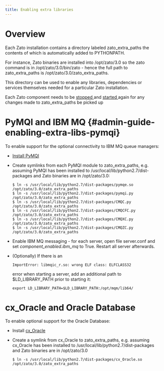 ```yaml
---
title: Enabling extra libraries
---
```


Overview
========

Each Zato installation contains a directory labeled zato_extra_paths the contents
of which is automatically added to PYTHONPATH.

For instance, Zato binaries are installed into /opt/zato/3.0 so the zato command
is in /opt/zato/3.0/bin/zato - hence the full path to zato_extra_paths is
/opt/zato/3.0/zato_extra_paths.

This directory can be used to enable any libraries, dependencies or services
themselves needed for a particular Zato installation.

Each Zato component needs to be
[stopped ](../cli/stop)
and
[started ](../cli/start)
again for any changes made
to zato_extra_paths be picked up

PyMQI and IBM MQ {#admin-guide-enabling-extra-libs-pymqi}
================

To enable support for the optional connectivity to IBM MQ queue managers:

-   [Install PyMQI](https://github.com/dsuch/pymqi)

-   Create symlinks from each PyMQI module to zato_extra_paths, e.g. assuming PyMQI
    has been installed to /usr/local/lib/python2.7/dist-packages and Zato binaries
    are in /opt/zato/3.0:

        $ ln -s /usr/local/lib/python2.7/dist-packages/pymqe.so /opt/zato/3.0/zato_extra_paths
        $ ln -s /usr/local/lib/python2.7/dist-packages/pymqi.py /opt/zato/3.0/zato_extra_paths
        $ ln -s /usr/local/lib/python2.7/dist-packages/CMQC.py /opt/zato/3.0/zato_extra_paths
        $ ln -s /usr/local/lib/python2.7/dist-packages/CMQCFC.py /opt/zato/3.0/zato_extra_paths
        $ ln -s /usr/local/lib/python2.7/dist-packages/CMQXC.py /opt/zato/3.0/zato_extra_paths
        $ ln -s /usr/local/lib/python2.7/dist-packages/CMQZC.py /opt/zato/3.0/zato_extra_paths

-   Enable IBM MQ messaging - for each server, open file server.conf and set *component_enabled.ibm_mq* to True. Restart all
    server afterwards.

-   (Optionally) If there is an

        ImportError: libmqic_r.so: wrong ELF class: ELFCLASS32

    error when starting a server, add an additional path to \$LD_LIBRARY_PATH
    prior to starting it:

        export LD_LIBRARY_PATH=$LD_LIBRARY_PATH:/opt/mqm/lib64/

cx_Oracle and Oracle Database
=============================

To enable optional support for the Oracle Database:

-   Install [cx_Oracle](https://pypi.python.org/pypi/cx_Oracle)

-   Create a symlink from cx_Oracle to zato_extra_paths, e.g. assuming cx_Oracle
    has been installed to /usr/local/lib/python2.7/dist-packages and Zato binaries
    are in /opt/zato/3.0

        $ ln -s /usr/local/lib/python2.7/dist-packages/cx_Oracle.so /opt/zato/3.0/zato_extra_paths

